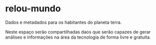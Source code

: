 # relou-mundo
Dados e metadados para os habitantes do planeta terra.

Neste espaço serão compartilhadas daos que serão capazes de gerar análises e informações na área da tecnologia de forma livre e gratuita.
